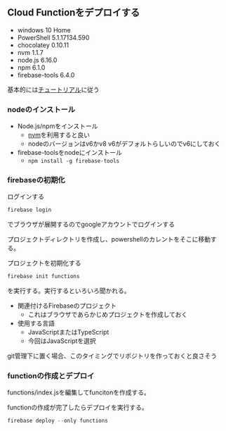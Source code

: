 ## Cloud Functionをデプロイする
* windows 10 Home
* PowerShell 5.1.17134.590
* chocolatey 0.10.11
* nvm 1.1.7
* node.js 6.16.0
* npm 6.1.0
* firebase-tools 6.4.0

基本的には[チュートリアル](https://firebase.google.com/docs/functions/get-started?hl=ja)に従う

### nodeのインストール
* Node.js/npmをインストール  
  * [nvm](https://github.com/HassakuTb/TIL/blob/master/nodejs/nvm.md)を利用すると良い  
  * nodeのバージョンはv6かv8  v6がデフォルトらしいのでv6にしておく
* firebase-toolsをnodeにインストール
  * `npm install -g firebase-tools`

### firebaseの初期化
ログインする
```ps1
firebase login
```
でブラウザが展開するのでgoogleアカウントでログインする

プロジェクトディレクトリを作成し、powershellのカレントをそこに移動する。

プロジェクトを初期化する
```ps1
firebase init functions
```
を実行する。実行するといろいろ聞かれる。
* 関連付けるFirebaseのプロジェクト
  * これはブラウザであらかじめプロジェクトを作成しておく
* 使用する言語
  * JavaScriptまたはTypeScript
  * 今回はJavaScriptを選択
  
git管理下に置く場合、このタイミングでリポジトリを作っておくと良さそう

### functionの作成とデプロイ
functions/index.jsを編集してfuncitonを作成する。  

functionの作成が完了したらデプロイを実行する。
```ps1
firebase deploy --only functions
```
